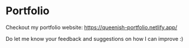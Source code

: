 # Portfolio
Checkout my portfolio website: https://queenish-portfolio.netlify.app/

Do let me know your feedback and suggestions on how I can improve :)
